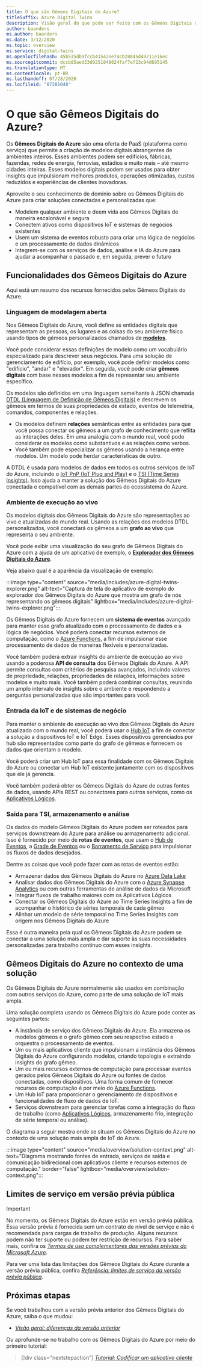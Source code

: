 ```yaml
---
title: O que são Gêmeos Digitais do Azure?
titleSuffix: Azure Digital Twins
description: Visão geral do que pode ser feito com os Gêmeos Digitais do Azure.
author: baanders
ms.author: baanders
ms.date: 3/12/2020
ms.topic: overview
ms.service: digital-twins
ms.openlocfilehash: 45b535db9fccb41542ee74cb28845d49211e16ec
ms.sourcegitcommit: dccb85aed33d9251048024faf7ef23c94d695145
ms.translationtype: HT
ms.contentlocale: pt-BR
ms.lasthandoff: 07/28/2020
ms.locfileid: "87281048"
---
```

# <a name="what-is-azure-digital-twins"></a>O que são Gêmeos Digitais do Azure?

Os **Gêmeos Digitais do Azure** são uma oferta de PaaS (plataforma como serviço) que permite a criação de modelos digitais abrangentes de ambientes inteiros. Esses ambientes podem ser edifícios, fábricas, fazendas, redes de energia, ferrovias, estádios e muito mais – até mesmo cidades inteiras. Esses modelos digitais podem ser usados para obter insights que impulsionam melhores produtos, operações otimizadas, custos reduzidos e experiências de clientes inovadoras.

Aproveite o seu conhecimento de domínio sobre os Gêmeos Digitais do Azure para criar soluções conectadas e personalizadas que:
* Modelem qualquer ambiente e deem vida aos Gêmeos Digitais de maneira escalonável e segura
* Conectem ativos como dispositivos IoT e sistemas de negócios existentes
* Usem um sistema de eventos robusto para criar uma lógica de negócios e um processamento de dados dinâmicos
* Integrem-se com os serviços de dados, análise e IA do Azure para ajudar a acompanhar o passado e, em seguida, prever o futuro

## <a name="azure-digital-twins-capabilities"></a>Funcionalidades dos Gêmeos Digitais do Azure

Aqui está um resumo dos recursos fornecidos pelos Gêmeos Digitais do Azure.

### <a name="open-modeling-language"></a>Linguagem de modelagem aberta

Nos Gêmeos Digitais do Azure, você define as entidades digitais que representam as pessoas, os lugares e as coisas do seu ambiente físico usando tipos de gêmeos personalizados chamados de [**modelos**](concepts-models.md). 

Você pode considerar essas definições de modelo como um vocabulário especializado para descrever seus negócios. Para uma solução de gerenciamento de edifício, por exemplo, você pode definir modelos como "edifício", "andar" e "elevador". Em seguida, você pode criar **gêmeos digitais** com base nesses modelos a fim de representar seu ambiente específico.

Os modelos são definidos em uma linguagem semelhante à JSON chamada [DTDL (Linguagem de Definição de Gêmeos Digitais)](https://github.com/Azure/opendigitaltwins-dtdl/blob/master/DTDL/v2/dtdlv2.md) e descrevem os gêmeos em termos de suas propriedades de estado, eventos de telemetria, comandos, componentes e relações.
* Os modelos definem **relações** semânticas entre as entidades para que você possa conectar os gêmeos a um grafo de conhecimento que reflita as interações deles. Em uma analogia com o mundo real, você pode considerar os modelos como substantivos e as relações como verbos.
* Você também pode especializar os gêmeos usando a herança entre modelos. Um modelo pode herdar características de outro.

A DTDL é usada para modelos de dados em todos os outros serviços de IoT do Azure, incluindo o [IoT PnP (IoT Plug and Play)](../iot-pnp/overview-iot-plug-and-play.md) e o [TSI (Time Series Insights)](../time-series-insights/time-series-insights-update-overview.md). Isso ajuda a manter a solução dos Gêmeos Digitais do Azure conectada e compatível com as demais partes do ecossistema do Azure.

### <a name="live-execution-environment"></a>Ambiente de execução ao vivo

Os modelos digitais dos Gêmeos Digitais do Azure são representações ao vivo e atualizadas do mundo real. Usando as relações dos modelos DTDL personalizados, você conectará os gêmeos a um **grafo ao vivo** que representa o seu ambiente.

Você pode exibir uma visualização do seu grafo de Gêmeos Digitais do Azure com a ajuda de um aplicativo de exemplo, o [**Explorador dos Gêmeos Digitais do Azure**](https://docs.microsoft.com/samples/azure-samples/digital-twins-explorer/digital-twins-explorer/).

Veja abaixo qual é a aparência da visualização de exemplo:

:::image type="content" source="media/includes/azure-digital-twins-explorer.png" alt-text="Captura de tela do aplicativo de exemplo do explorador dos Gêmeos Digitais do Azure que mostra um grafo de nós representando os gêmeos digitais" lightbox="media/includes/azure-digital-twins-explorer.png":::

Os Gêmeos Digitais do Azure fornecem um **sistema de eventos** avançado para manter esse grafo atualizado com o processamento de dados e a lógica de negócios. Você poderá conectar recursos externos de computação, como o [Azure Functions](../azure-functions/functions-overview.md), a fim de impulsionar esse processamento de dados de maneiras flexíveis e personalizadas.

Você também poderá extrair insights do ambiente de execução ao vivo usando a poderosa **API de consulta** dos Gêmeos Digitais do Azure. A API permite consultas com critérios de pesquisa avançados, incluindo valores de propriedade, relações, propriedades de relações, informações sobre modelos e muito mais. Você também poderá combinar consultas, reunindo um amplo intervalo de insights sobre o ambiente e respondendo a perguntas personalizadas que são importantes para você.

### <a name="input-from-iot-and-business-systems"></a>Entrada da IoT e de sistemas de negócio

Para manter o ambiente de execução ao vivo dos Gêmeos Digitais do Azure atualizado com o mundo real, você poderá usar o [Hub IoT](../iot-hub/about-iot-hub.md) a fim de conectar a solução a dispositivos IoT e IoT Edge. Esses dispositivos gerenciados por hub são representados como parte do grafo de gêmeos e fornecem os dados que orientam o modelo.

Você poderá criar um Hub IoT para essa finalidade com os Gêmeos Digitais do Azure ou conectar um Hub IoT existente juntamente com os dispositivos que ele já gerencia.

Você também poderá obter os Gêmeos Digitais do Azure de outras fontes de dados, usando APIs REST ou conectores para outros serviços, como os [Aplicativos Lógicos](../logic-apps/logic-apps-overview.md).

### <a name="output-to-tsi-storage-and-analytics"></a>Saída para TSI, armazenamento e análise

Os dados do modelo Gêmeos Digitais do Azure podem ser roteados para serviços downstream do Azure para análise ou armazenamento adicional. Isso é fornecido por meio de **rotas de eventos**, que usam o [Hub de Eventos](../event-hubs/event-hubs-about.md), a [Grade de Eventos](../event-grid/overview.md) ou o [Barramento de Serviço](../service-bus-messaging/service-bus-messaging-overview.md) para impulsionar os fluxos de dados desejados.

Dentre as coisas que você pode fazer com as rotas de eventos estão:
* Armazenar dados dos Gêmeos Digitais do Azure no [Azure Data Lake](../storage/blobs/data-lake-storage-introduction.md)
* Analisar dados dos Gêmeos Digitais do Azure com o [Azure Synapse Analytics](../synapse-analytics/sql-data-warehouse/sql-data-warehouse-overview-what-is.md) ou com outras ferramentas de análise de dados da Microsoft
* Integrar fluxos de trabalho maiores com os Aplicativos Lógicos
* Conectar os Gêmeos Digitais do Azure ao Time Series Insights a fim de acompanhar o histórico de séries temporais de cada gêmeo
* Alinhar um modelo de série temporal no Time Series Insights com origem nos Gêmeos Digitais do Azure

Essa é outra maneira pela qual os Gêmeos Digitais do Azure podem se conectar a uma solução mais ampla e dar suporte às suas necessidades personalizadas para trabalho contínuo com esses insights.

## <a name="azure-digital-twins-in-a-solution-context"></a>Gêmeos Digitais do Azure no contexto de uma solução

Os Gêmeos Digitais do Azure normalmente são usados em combinação com outros serviços do Azure, como parte de uma solução de IoT mais ampla. 

Uma solução completa usando os Gêmeos Digitais do Azure pode conter as seguintes partes:
* A instância de serviço dos Gêmeos Digitais do Azure. Ela armazena os modelos gêmeos e o grafo gêmeo com seu respectivo estado e orquestra o processamento de eventos.
* Um ou mais aplicativos cliente que impulsionam a instância dos Gêmeos Digitais do Azure configurando modelos, criando topologia e extraindo insights do grafo gêmeo.
* Um ou mais recursos externos de computação para processar eventos gerados pelos Gêmeos Digitais do Azure ou fontes de dados conectadas, como dispositivos. Uma forma comum de fornecer recursos de computação é por meio do [Azure Functions](../azure-functions/functions-overview.md).
* Um Hub IoT para proporcionar o gerenciamento de dispositivos e funcionalidades de fluxo de dados de IoT.
* Serviços downstream para gerenciar tarefas como a integração do fluxo de trabalho (como [Aplicativos Lógicos](../logic-apps/logic-apps-overview.md), armazenamento frio, integração de série temporal ou análise). 

O diagrama a seguir mostra onde se situam os Gêmeos Digitais do Azure no contexto de uma solução mais ampla de IoT do Azure.

:::image type="content" source="media/overview/solution-context.png" alt-text="Diagrama mostrando fontes de entrada, serviços de saída e comunicação bidirecional com aplicativos cliente e recursos externos de computação." border="false" lightbox="media/overview/solution-context.png":::

## <a name="service-limits-in-public-preview"></a>Limites de serviço em versão prévia pública

> [!IMPORTANT]
> No momento, os Gêmeos Digitais do Azure estão em versão prévia pública.
> Essa versão prévia é fornecida sem um contrato de nível de serviço e não é recomendada para cargas de trabalho de produção. Alguns recursos podem não ter suporte ou podem ter restrição de recursos. Para saber mais, confira os [*Termos de uso complementares das versões prévias do Microsoft Azure*](https://azure.microsoft.com/support/legal/preview-supplemental-terms/).

Para ver uma lista das limitações dos Gêmeos Digitais do Azure durante a versão prévia pública, confira [*Referência: limites de serviço da versão prévia pública*](reference-service-limits.md).

## <a name="next-steps"></a>Próximas etapas

Se você trabalhou com a versão prévia anterior dos Gêmeos Digitais do Azure, saiba o que mudou:
* [*Visão geral: diferenças da versão anterior*](overview-differences.md)

Ou aprofunde-se no trabalho com os Gêmeos Digitais do Azure por meio do primeiro tutorial:

> [!div class="nextstepaction"]
> [*Tutorial: Codificar um aplicativo cliente*](tutorial-code.md)
